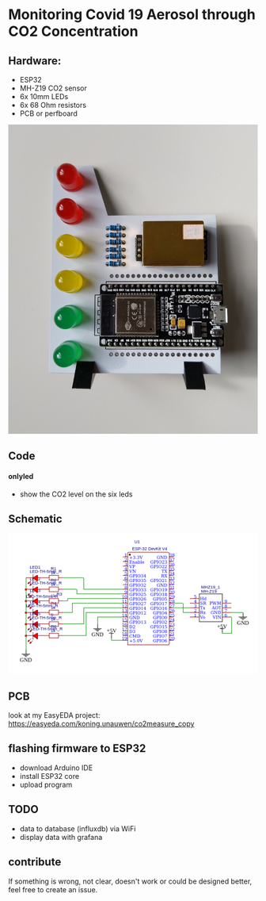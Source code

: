 # Monitoring Covid 19 Aerosol through CO2 Concentration


## Hardware:
    
- ESP32
- MH-Z19 CO2 sensor
- 6x 10mm LEDs
- 6x 68 Ohm resistors
- PCB or perfboard

![assembled PCB](https://github.com/brouwerb/co2covid/blob/master/hardware/picture.jpg?raw=true)


## Code

####    onlyled

- show the CO2 level on the six leds

## Schematic

![Schematic](https://github.com/brouwerb/co2covid/blob/master/hardware/schematic.png?raw=true)

## PCB

look at my EasyEDA project:
https://easyeda.com/koning.unauwen/co2measure_copy

## flashing firmware to ESP32

- download Arduino IDE
- install ESP32 core
- upload program

## TODO

- data to database (influxdb) via WiFi
- display data with grafana

## contribute

If something is wrong, not clear, doesn't work or could be designed better, feel free to create an issue.
